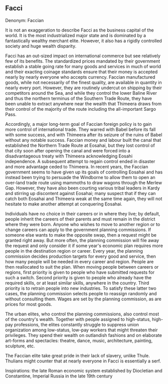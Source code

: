 ## Facci

Denonym: Faccian

It is not an exaggeration to describe Facci as the business capital of the world.  It is the most 
industrialized major state and is dominated by a fantastically wealthy merchant elite.  However, 
it also has a rigidly controlled society and huge wealth disparity. 

Facci has an out-sized impact on international commerce but see relatively few of its benefits. 
The standardized prices mandated by their government establish a stable going rate for many goods 
and services in much of world and their exacting coinage standards ensure that their money is 
accepted nearly by nearly everyone who accepts currency.  Faccian manufactured goods, while not 
necessarily of the finest quality, are available in quantity in nearly every port.  However, they 
are routinely undercut on shipping by their competitors around the Sea, and while they control the 
lower Baline River and thus the northern terminus of the Southern Trade Route, they have been 
unable to extract anywhere near the wealth that Thimeera draws from their control of the majority 
of the route including the all-important Sargo Pass.

Accordingly, a major long-term goal of Faccian foreign policy is to gain more control of 
international trade.  They warred with Babel before its fall with some success, and with Thimeera 
after its seizure of the ruins of Babel without any notable success.  Faccian money and labour 
built the canal that established the Northern Trade Route at Eosahai, but they lost control of 
that city soon after opening the canal and were forced into a disadvantageous treaty with Thimeera 
acknowledging Eosahi independence.  A subsequent attempt to regain control ended in disaster and 
more advantage ceded to Thimeera.  In recent years, the Faccian government seems to have given up 
its goals of controlling Eosahai and has instead been trying to persuade the Windborne to allow 
them to open an over-land trade route using mammoths to draw wagons through the Merlew Gap. 
However, they have also been courting various tribal leaders in Kardy and stirring up discontent 
against Eosahai; many suspect that if they can catch both Eosahai and Thimeera weak at the same 
time again, they will not hesitate to make another attempt at conquering Eosahai.

Individuals have no choice in their careers or in where they live; by default, people inherit the 
careers of their parents and must remain in the district where they were born.  Anyone who wishes 
to move to another region or to change careers can apply to the government planning commissions. 
If someone else wants to make the opposite swap, then a request might be granted right away.  But 
more often, the planning commission will file away the request and only consider it if some year's 
economic plan requires more people in the destination region or career.  Every year, the planning 
commission decides production targets for every good and service, then how many people will be 
needed in every career and region.  People are then reallocated to suit the plan.  When moving 
people between careers or regions, first priority is given to people who have submitted requests 
for such a switch.  Second priority is given to people who already have the required skills, or at 
least similar skills, anywhere in the country.  Third priority is to retrain people into new 
industries.  To satisfy these latter two cases, the planning commission selects people to reassign 
randomly and without consulting them.  Wages are set by the planning commission, as are prices for 
most goods. 

The urban elites, who control the planning commissions, also control most of the country's 
wealth.  Together with people assigned to high-status, high-pay professions, the elites constantly 
struggle to suppress union organization among low-status, low-pay workers that might threaten 
their privileges.  They spend their wealth on outlandish fashions and on elaborate art-forms and 
spectacles: theatre, dance, music, architecture, painting, sculpture, etc.

The Faccian elite take great pride in their lack of slavery, unlike Thule.  Thulians might counter 
that at nearly everyone in Facci is essentially a serf.


Inspirations: the late Roman economic system established by Diocletian and Constantine, Imperial 
Russia in the late 19th century

